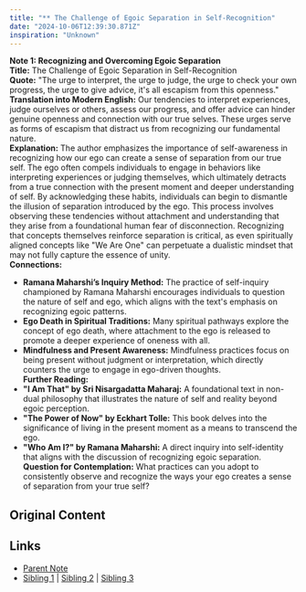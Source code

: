 ```yaml
---
title: "** The Challenge of Egoic Separation in Self-Recognition"
date: "2024-10-06T12:39:30.871Z"
inspiration: "Unknown"
---
```


  
**Note 1: Recognizing and Overcoming Egoic Separation**  
**Title:** The Challenge of Egoic Separation in Self-Recognition  
**Quote:** "The urge to interpret, the urge to judge, the urge to check your own progress, the urge to give advice, it's all escapism from this openness."  
**Translation into Modern English:** Our tendencies to interpret experiences, judge ourselves or others, assess our progress, and offer advice can hinder genuine openness and connection with our true selves. These urges serve as forms of escapism that distract us from recognizing our fundamental nature.  
**Explanation:** The author emphasizes the importance of self-awareness in recognizing how our ego can create a sense of separation from our true self. The ego often compels individuals to engage in behaviors like interpreting experiences or judging themselves, which ultimately detracts from a true connection with the present moment and deeper understanding of self. By acknowledging these habits, individuals can begin to dismantle the illusion of separation introduced by the ego. This process involves observing these tendencies without attachment and understanding that they arise from a foundational human fear of disconnection. Recognizing that concepts themselves reinforce separation is critical, as even spiritually aligned concepts like "We Are One" can perpetuate a dualistic mindset that may not fully capture the essence of unity.  
**Connections:**  
- **Ramana Maharshi’s Inquiry Method:** The practice of self-inquiry championed by Ramana Maharshi encourages individuals to question the nature of self and ego, which aligns with the text's emphasis on recognizing egoic patterns.  
- **Ego Death in Spiritual Traditions:** Many spiritual pathways explore the concept of ego death, where attachment to the ego is released to promote a deeper experience of oneness with all.  
- **Mindfulness and Present Awareness:** Mindfulness practices focus on being present without judgment or interpretation, which directly counters the urge to engage in ego-driven thoughts.  
**Further Reading:**  
- **"I Am That" by Sri Nisargadatta Maharaj:** A foundational text in non-dual philosophy that illustrates the nature of self and reality beyond egoic perception.  
- **"The Power of Now" by Eckhart Tolle:** This book delves into the significance of living in the present moment as a means to transcend the ego.  
- **"Who Am I?" by Ramana Maharshi:** A direct inquiry into self-identity that aligns with the discussion of recognizing egoic separation.  
**Question for Contemplation:** What practices can you adopt to consistently observe and recognize the ways your ego creates a sense of separation from your true self?  


## Original Content



## Links

- [Parent Note](/parent-note.md)
- [Sibling 1](/zettel1.md) | [Sibling 2](/zettel2.md) | [Sibling 3](/zettel3.md)
